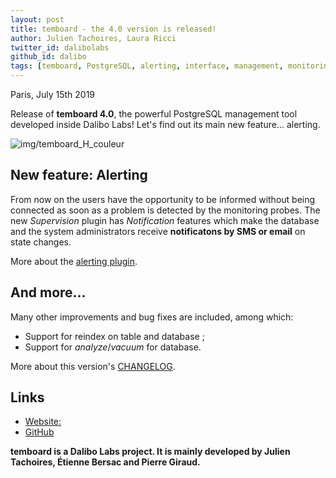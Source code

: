 ```yaml
---
layout: post
title: temboard - the 4.0 version is released!
author: Julien Tachoires, Laura Ricci
twitter_id: dalibolabs
github_id: dalibo
tags: [temboard, PostgreSQL, alerting, interface, management, monitoring, Dalibo Labs]
---
```


Paris, July 15th 2019

Release of **temboard 4.0**, the powerful PostgreSQL management tool developed inside Dalibo Labs! Let's find out its main new feature... alerting.

<!--MORE-->

![img/temboard_H_couleur](https://raw.githubusercontent.com/dalibo/blog/gh-pages/img/temboard_H_couleur.png)


## New feature: Alerting

From now on the users have the opportunity to be informed without being connected as soon as a problem is detected by the monitoring probes.
The new *Supervision* plugin has *Notification* features which make the database and the system administrators receive **notificatons by SMS or email** on state changes.

More about the [alerting plugin](https://temboard.readthedocs.io/en/latest/temboard-howto-alerting/).


## And more...

Many other improvements and bug fixes are included, among which:

   * Support for reindex on table and database ;
   * Support for *analyze*/*vacuum* for database.

More about this version's [CHANGELOG](https://dali.bo/temboard_changelog).


## Links
  * [Website:](http://dali.bo/temboard)
  * [GitHub](https://github.com/dalibo/temboard)


**temboard is a Dalibo Labs project.
It is mainly developed by Julien Tachoires, Étienne Bersac and Pierre Giraud.**
